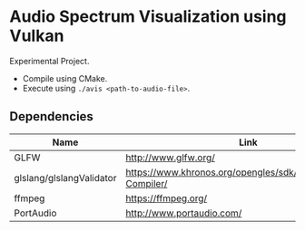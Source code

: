 # Audio Spectrum Visualization using Vulkan
Experimental Project.
- Compile using CMake.
- Execute using `./avis <path-to-audio-file>`.

## Dependencies
| Name                     | Link                                                           |
|--------------------------|----------------------------------------------------------------|
| GLFW                     | http://www.glfw.org/                                           |
| glslang/glslangValidator | https://www.khronos.org/opengles/sdk/tools/Reference-Compiler/ |
| ffmpeg                   | https://ffmpeg.org/                                            |
| PortAudio                | http://www.portaudio.com/                                      |
